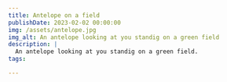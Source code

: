 ```yaml
---
title: Antelope on a field
publishDate: 2023-02-02 00:00:00
img: /assets/antelope.jpg
img_alt: An antelope looking at you standig on a green field
description: |
  An antelope looking at you standig on a green field.
tags:

---
```

